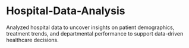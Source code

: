 # Hospital-Data-Analysis
Analyzed hospital data to uncover insights on patient demographics, treatment trends, and departmental performance to support data-driven healthcare decisions.
